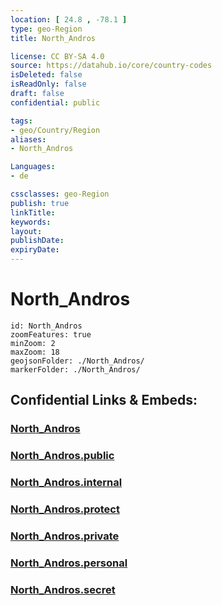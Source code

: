 ```yaml
---
location: [ 24.8 , -78.1 ] 
type: geo-Region
title: North_Andros

license: CC BY-SA 4.0
source: https://datahub.io/core/country-codes
isDeleted: false
isReadOnly: false
draft: false
confidential: public

tags:
- geo/Country/Region
aliases:
- North_Andros

Languages:
- de

cssclasses: geo-Region
publish: true
linkTitle: 
keywords: 
layout: 
publishDate: 
expiryDate: 
---
```


# North_Andros

```leaflet
id: North_Andros
zoomFeatures: true 
minZoom: 2 
maxZoom: 18
geojsonFolder: ./North_Andros/
markerFolder: ./North_Andros/
```


## Confidential Links & Embeds: 

### [North_Andros](/_Standards/Earth/Continent/America~Caribbean/Bahamas/Districts~Bahamas/North_Andros.md) 

### [North_Andros.public](/_public/Earth/Continent/America~Caribbean/Bahamas/Districts~Bahamas/North_Andros.public.md) 

### [North_Andros.internal](/_internal/Earth/Continent/America~Caribbean/Bahamas/Districts~Bahamas/North_Andros.internal.md) 

### [North_Andros.protect](/_protect/Earth/Continent/America~Caribbean/Bahamas/Districts~Bahamas/North_Andros.protect.md) 

### [North_Andros.private](/_private/Earth/Continent/America~Caribbean/Bahamas/Districts~Bahamas/North_Andros.private.md) 

### [North_Andros.personal](/_personal/Earth/Continent/America~Caribbean/Bahamas/Districts~Bahamas/North_Andros.personal.md) 

### [North_Andros.secret](/_secret/Earth/Continent/America~Caribbean/Bahamas/Districts~Bahamas/North_Andros.secret.md)

